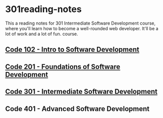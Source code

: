 # 301reading-notes

This a reading notes for 301 Intermediate Software Development course, where you'll learn how to become a well-rounded web developer. It'll be a lot of work and a lot of fun. course.

## [Code 102 - Intro to Software Development](https://batoolalomari.github.io/ReadMe/)
## [Code 201 - Foundations of Software Development](https://batoolalomari.github.io/201readingNote/)
## [Code 301 - Intermediate Software Development]()
## Code 401 - Advanced Software Development

